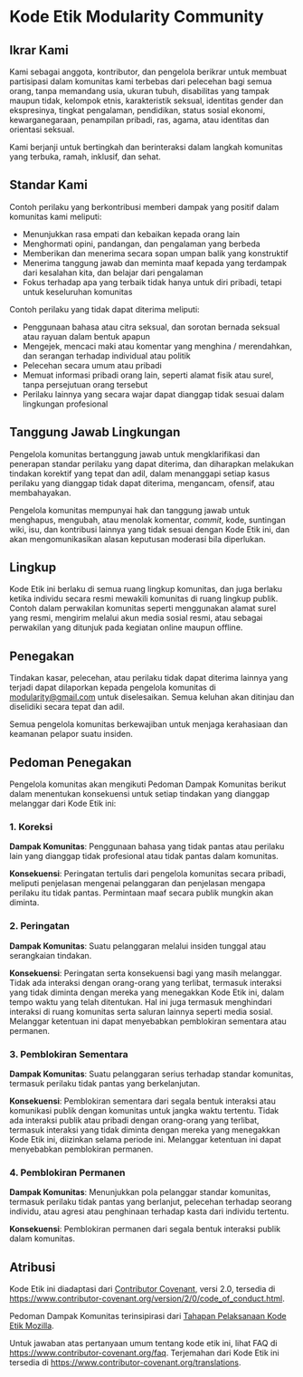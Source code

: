 # Kode Etik Modularity Community

## Ikrar Kami

Kami sebagai anggota, kontributor, dan pengelola berikrar untuk membuat
partisipasi dalam komunitas kami terbebas dari pelecehan bagi semua orang,
tanpa memandang usia, ukuran tubuh, disabilitas yang tampak maupun tidak,
kelompok etnis, karakteristik seksual, identitas gender dan ekspresinya, tingkat
pengalaman, pendidikan, status sosial ekonomi, kewarganegaraan, penampilan
pribadi, ras, agama, atau identitas dan orientasi seksual.

Kami berjanji untuk bertingkah dan berinteraksi dalam langkah komunitas yang
terbuka, ramah, inklusif, dan sehat.

## Standar Kami

Contoh perilaku yang berkontribusi memberi dampak yang positif dalam
komunitas kami meliputi:

- Menunjukkan rasa empati dan kebaikan kepada orang lain
- Menghormati opini, pandangan, dan pengalaman yang berbeda
- Memberikan dan menerima secara sopan umpan balik yang konstruktif
- Menerima tanggung jawab dan meminta maaf kepada yang terdampak dari kesalahan
  kita, dan belajar dari pengalaman
- Fokus terhadap apa yang terbaik tidak hanya untuk diri pribadi, tetapi untuk
  keseluruhan komunitas

Contoh perilaku yang tidak dapat diterima meliputi:

- Penggunaan bahasa atau citra seksual, dan sorotan bernada seksual atau rayuan
  dalam bentuk apapun
- Mengejek, mencaci maki atau komentar yang menghina / merendahkan, dan serangan terhadap
  individual atau politik
- Pelecehan secara umum atau pribadi
- Memuat informasi pribadi orang lain, seperti alamat fisik atau surel,
  tanpa persejutuan orang tersebut
- Perilaku lainnya yang secara wajar dapat dianggap tidak sesuai dalam
  lingkungan profesional

## Tanggung Jawab Lingkungan

Pengelola komunitas bertanggung jawab untuk mengklarifikasi dan penerapan
standar perilaku yang dapat diterima, dan diharapkan melakukan tindakan
korektif yang tepat dan adil, dalam menanggapi setiap kasus perilaku yang dianggap
tidak dapat diterima, mengancam, ofensif, atau membahayakan.

Pengelola komunitas mempunyai hak dan tanggung jawab untuk menghapus, mengubah,
atau menolak komentar, _commit_, kode, suntingan wiki, isu, dan kontribusi lainnya
yang tidak sesuai dengan Kode Etik ini, dan akan mengomunikasikan alasan
keputusan moderasi bila diperlukan.

## Lingkup

Kode Etik ini berlaku di semua ruang lingkup komunitas, dan juga berlaku ketika
individu secara resmi mewakili komunitas di ruang lingkup publik.
Contoh dalam perwakilan komunitas seperti menggunakan alamat surel yang resmi,
mengirim melalui akun media sosial resmi, atau sebagai
perwakilan yang ditunjuk pada kegiatan online maupun offline.

## Penegakan

Tindakan kasar, pelecehan, atau perilaku tidak dapat diterima lainnya yang terjadi
dapat dilaporkan kepada pengelola komunitas di modularity@gmail.com untuk
diselesaikan.
Semua keluhan akan ditinjau dan diselidiki secara tepat dan adil.

Semua pengelola komunitas berkewajiban untuk menjaga kerahasiaan dan keamanan
pelapor suatu insiden.

## Pedoman Penegakan

Pengelola komunitas akan mengikuti Pedoman Dampak Komunitas berikut dalam
menentukan konsekuensi untuk setiap tindakan yang dianggap melanggar dari
Kode Etik ini:

### 1. Koreksi

**Dampak Komunitas**: Penggunaan bahasa yang tidak pantas atau perilaku lain
yang dianggap tidak profesional atau tidak pantas dalam komunitas.

**Konsekuensi**: Peringatan tertulis dari pengelola komunitas secara pribadi,
meliputi penjelasan mengenai pelanggaran dan penjelasan mengapa perilaku itu
tidak pantas. Permintaan maaf secara publik mungkin akan diminta.

### 2. Peringatan

**Dampak Komunitas**: Suatu pelanggaran melalui insiden tunggal atau
serangkaian tindakan.

**Konsekuensi**: Peringatan serta konsekuensi bagi yang masih melanggar.
Tidak ada interaksi dengan orang-orang yang terlibat, termasuk interaksi yang
tidak diminta dengan mereka yang menegakkan Kode Etik ini, dalam tempo waktu yang
telah ditentukan. Hal ini juga termasuk menghindari interaksi di ruang
komunitas serta saluran lainnya seperti media sosial. Melanggar ketentuan ini
dapat menyebabkan pemblokiran sementara atau permanen.

### 3. Pemblokiran Sementara

**Dampak Komunitas**: Suatu pelanggaran serius terhadap standar komunitas,
termasuk perilaku tidak pantas yang berkelanjutan.

**Konsekuensi**: Pemblokiran sementara dari segala bentuk interaksi atau
komunikasi publik dengan komunitas untuk jangka waktu tertentu. Tidak ada
interaksi publik atau pribadi dengan orang-orang yang terlibat, termasuk
interaksi yang tidak diminta dengan mereka yang menegakkan Kode Etik ini,
diizinkan selama periode ini. Melanggar ketentuan ini dapat menyebabkan
pemblokiran permanen.

### 4. Pemblokiran Permanen

**Dampak Komunitas**: Menunjukkan pola pelanggar standar komunitas, termasuk
perilaku tidak pantas yang berlanjut, pelecehan terhadap seorang individu,
atau agresi atau penghinaan terhadap kasta dari individu tertentu.

**Konsekuensi**: Pemblokiran permanen dari segala bentuk interaksi publik dalam
komunitas.

## Atribusi

Kode Etik ini diadaptasi dari [Contributor Covenant][homepage], versi 2.0,
tersedia di
https://www.contributor-covenant.org/version/2/0/code_of_conduct.html.

Pedoman Dampak Komunitas terinsipirasi dari [Tahapan Pelaksanaan Kode Etik
Mozilla](https://github.com/mozilla/diversity).

[homepage]: https://www.contributor-covenant.org

Untuk jawaban atas pertanyaan umum tentang kode etik ini, lihat FAQ di
https://www.contributor-covenant.org/faq. Terjemahan dari Kode Etik ini tersedia
di https://www.contributor-covenant.org/translations.
